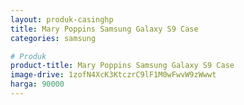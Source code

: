 ```yaml
---
layout: produk-casinghp
title: Mary Poppins Samsung Galaxy S9 Case
categories: samsung

# Produk
product-title: Mary Poppins Samsung Galaxy S9 Case
image-drive: 1zofN4XcK3KtczrC9lF1M0wFwvW9zWwwt
harga: 90000
---
```

